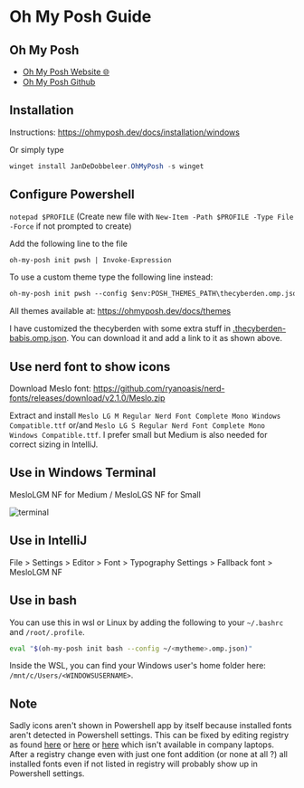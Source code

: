 # Oh My Posh Guide

## Oh My Posh

- [Oh My Posh Website :globe_with_meridians:](https://ohmyposh.dev/)
- [Oh My Posh Github](https://github.com/jandedobbeleer/oh-my-posh)

## Installation

Instructions: <https://ohmyposh.dev/docs/installation/windows>

Or simply type

```powershell
winget install JanDeDobbeleer.OhMyPosh -s winget
```

## Configure Powershell

`notepad $PROFILE` (Create new file with `New-Item -Path $PROFILE -Type File -Force` if not prompted to create)

Add the following line to the file

```txt
oh-my-posh init pwsh | Invoke-Expression
```

To use a custom theme type the following line instead:

```txt
oh-my-posh init pwsh --config $env:POSH_THEMES_PATH\thecyberden.omp.json | Invoke-Expression
```

All themes available at: <https://ohmyposh.dev/docs/themes>

I have customized the thecyberden with some extra stuff in [.thecyberden-babis.omp.json](./.thecyberden-babis.omp.json). You can download it and add a link to it as shown above.

## Use nerd font to show icons

Download Meslo font: <https://github.com/ryanoasis/nerd-fonts/releases/download/v2.1.0/Meslo.zip>

Extract and install `Meslo LG M Regular Nerd Font Complete Mono Windows Compatible.ttf` or/and `Meslo LG S Regular Nerd Font Complete Mono Windows Compatible.ttf`. I prefer small but Medium is also needed for correct sizing in IntelliJ.

## Use in Windows Terminal

MesloLGM NF for Medium / MesloLGS NF for Small

![terminal](https://user-images.githubusercontent.com/63171080/182594596-00ee51d9-6668-4b56-aa29-348553a93a67.png)

## Use in IntelliJ

File > Settings > Editor > Font > Typography Settings > Fallback font > MesloLGM NF

## Use in bash

You can use this in wsl or Linux by adding the following to your `~/.bashrc` and `/root/.profile`.

```bash
eval "$(oh-my-posh init bash --config ~/<mytheme>.omp.json)"
```

Inside the WSL, you can find your Windows user's home folder here: `/mnt/c/Users/<WINDOWSUSERNAME>`.

## Note

Sadly icons aren't shown in Powershell app by itself because installed fonts aren't detected in Powershell settings. This can be fixed by editing registry as found [here](https://github.com/andreberg/Meslo-Font/wiki/Using-Meslo-LG-with-the-Windows-Console) or [here](https://www.softwareok.com/?seite=faq-PowerShell&faq=3) or [here](https://superuser.com/questions/502340/how-can-i-install-a-new-font-in-powershell-console) which isn't available in company laptops. After a registry change even with just one font addition (or none at all ?) all installed fonts even if not listed in registry will probably show up in Powershell settings.
<!-- However registry can be changed by creating a .reg file, converting it to .exe and running as Thycotic. -->

